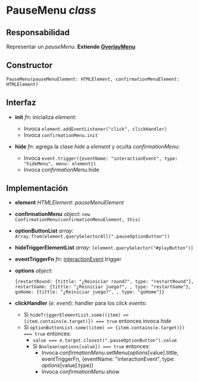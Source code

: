 # PauseMenu _class_

## Responsabilidad

Representar un _pauseMenu_. **Extiende [OverlayMenu](./OverlayMenu.md)**

## Constructor

```
PauseMenu(pauseMenuElement: HTMLElement, confirmationMenuElement: HTMLElement)
```

## Interfaz

-   **init** _fn_: inicializa _element_:

    -   Invoca `element.addEventListener("click", clickHandler)`
    -   Invoca `confirmationMenu.init`

-   **hide** _fn_: agrega la clase _hide_ a _element_ y oculta _confirmationMenu_:

    -   Invoca `event.trigger({eventName: "interactionEvent", type: "hideMenu", menu: element})`
    -   Invoca _confirmationMenu_.hide

## Implementación

-   **element** _HTMLElement_: _pauseMenuElement_

-   **confirmationMenu** _object_: `new ConfirmationMenu(confirmationMenuElement, this)`

-   **optionButtonList** _array_: `Array.from(element.querySelectorAll(".pauseOptionButton"))`

-   **hideTriggerElementList** _array_: `[element.querySelector("#playButton")]`

-   **eventTriggerFn** _fn_: [interactionEvent](./display.md#eventos).trigger

-   **options** _object_:

    ```
    {restartRound: {tittle: "¿Reiniciar round?", type: "restartRound"},
    restartGame: {tittle: "¿Reiniciar juego?", , type: "restartGame"},
    goHome: {tittle: "¿Reiniciar juego?", , type: "goHome"}}
    ```

-   **clickHandler** (_e: event_): handler para los _click events_:

    -   Si `hideTriggerElementList.some((item) => {item.contains(e.target)}) === true` entonces invoca _hide_
    -   Si `optionButtonList.some((item) => {item.contains(e.target)}) === true` entonces:
        -   `value === e.target.closest(".pauseOptionButton").value`
        -   Si `Boolean(options[value]) === true` entonces:
            -   Invoca _confirmationMenu_.setMenu(_options_[value].tittle, eventTriggerFn, {eventName: "interactionEvent", type: _options_[value].type})
            -   Invoca _confirmationMenu_.show
